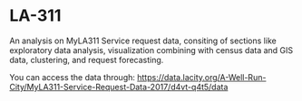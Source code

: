# LA-311
An analysis on MyLA311 Service request data, consiting of sections like exploratory data analysis, visualization combining with census data and GIS data, clustering, and request forecasting. 

You can access the data through:
https://data.lacity.org/A-Well-Run-City/MyLA311-Service-Request-Data-2017/d4vt-q4t5/data
